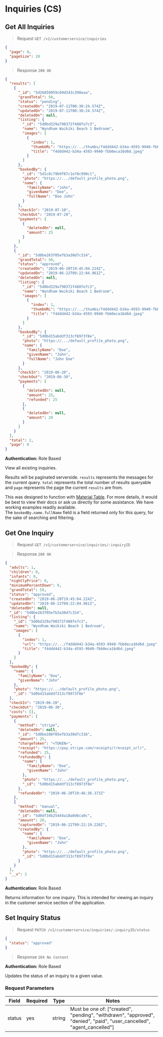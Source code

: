 # Inquiries (CS)

## Get All Inquiries

> Request `GET /v1/customerservice/inquiries`

```json
{
  "page": 0,
  "pageSize": 20
}
```

> Response `200 OK`

```json
{
  "results": [
    {
      "_id": "5d26850959c69d343c398eaa",
      "grandTotal": 50,
      "status": "pending",
      "createdOn": "2019-07-11T00:30:24.574Z",
      "updatedOn": "2019-07-11T00:30:24.574Z",
      "deletedOn": null,
      "listing": {
        "_id": "5d0bd329a790372f488fe7c3",
        "name": "Wyndham Waikiki Beach 1 Bedroom",
        "images": [
          {
            "index": 1,
            "thumbURL": "https://.../thumbs/f4ddd442-b34a-4593-9940-fbb0eca16d6d.jpeg",
            "title": "f4ddd442-b34a-4593-9940-fbb0eca16d6d.jpeg"
          }
        ]
      },
      "bookedBy": {
        "_id": "5d1c8c79b9f87c1e78c990c1",
        "photo": "https://.../default_profile_photo.png",
        "name": {
          "familyName": "John",
          "givenName": "Doe",
          "fullName": "Doe John"
        }
      },
      "checkIn": "2019-07-10",
      "checkOut": "2019-07-20",
      "payments": [
        {
          "deletedOn": null,
          "amount": 25
        }
      ]
    },
    {
      "_id": "5d0be263f05efb3a30d7c314",
      "grandTotal": 50,
      "status": "approved",
      "createdOn": "2019-06-20T19:45:04.224Z",
      "updatedOn": "2019-06-22T09:22:04.961Z",
      "deletedOn": null,
      "listing": {
        "_id": "5d0bd329a790372f488fe7c3",
        "name": "Wyndham Waikiki Beach 1 Bedroom",
        "images": [
          {
            "index": 1,
            "thumbURL": "https://.../thumbs/f4ddd442-b34a-4593-9940-fbb0eca16d6d.jpeg",
            "title": "f4ddd442-b34a-4593-9940-fbb0eca16d6d.jpeg"
          }
        ]
      },
      "bookedBy": {
        "_id": "5d0bd15abddf313cf8973f8e",
        "photo": "https://.../default_profile_photo.png",
        "name": {
          "familyName": "Doe",
          "givenName": "John",
          "fullName": "John Doe"
        }
      },
      "checkIn": "2019-06-20",
      "checkOut": "2019-06-30",
      "payments": [
        {
          "deletedOn": null,
          "amount": 25,
          "refunded": 25
        },
        {
          "deletedOn": null,
          "amount": 20
        }
      ]
    }
  ],
  "total": 2,
  "page": 0
}
```

**Authentication:** Role Based

View all existing inquiries.

Results will be paginated serverside. `results` represents the messages for the current query. `total` represents the total number of results queryable and `page` represents the page the current `results` are from.

<aside class="notice">
  This was designed to function with <a href="https://www.npmjs.com/package/material-table">Material Table</a>. For more details, it would be best to view their docs or ask us directly for some assistance. We have working examples readily available.
</aside>

<aside class="notice">
  The <code>bookedBy.name.fullName</code> field is a field returned only for this query, for the sake of searching and filtering.
</aside>

## Get One Inquiry

> Request `GET /v1/customerservice/inquiries/:inquiryID`

> Response `200 OK`

```json
{
  "adults": 1,
  "children": 0,
  "infants": 0,
  "nightlyPrice": 0,
  "minimumPercentDown": 0,
  "grandTotal": 50,
  "status": "approved",
  "createdOn": "2019-06-20T19:45:04.224Z",
  "updatedOn": "2019-06-22T09:22:04.961Z",
  "deletedOn": null,
  "_id": "5d0be263f05efb3a30d7c314",
  "listing": {
    "_id": "5d0bd329a790372f488fe7c3",
    "name": "Wyndham Waikiki Beach 1 Bedroom",
    "images": [
      {
        "index": 1,
        "url": "https://.../f4ddd442-b34a-4593-9940-fbb0eca16d6d.jpeg",
        "title": "f4ddd442-b34a-4593-9940-fbb0eca16d6d.jpeg"
      }
    ]
  },
  "bookedBy": {
    "name": {
      "familyName": "Doe",
      "givenName": "John"
    },
    "photo": "https://.../default_profile_photo.png",
    "_id": "5d0bd15abddf313cf8973f8e"
  },
  "checkIn": "2019-06-20",
  "checkOut": "2019-06-30",
  "costs": [],
  "payments": [
    {
      "method": "stripe",
      "deletedOn": null,
      "_id": "5d0be288f05efb3a30d7c316",
      "amount": 25,
      "chargeToken": "<TOKEN>",
      "receipt": "https://pay.stripe.com/receipts/(receipt_url)",
      "refunded": 25,
      "refundedBy": {
        "name": {
          "familyName": "Doe",
          "givenName": "John"
        },
        "photo": "https://.../default_profile_photo.png",
        "_id": "5d0bd15abddf313cf8973f8e"
      },
      "refundedOn": "2019-06-20T19:46:36.373Z"
    },
    {
      "method": "manual",
      "deletedOn": null,
      "_id": "5d0df34b25444a18a0d6ca0c",
      "amount": 20,
      "capturedOn": "2019-06-22T09:22:19.220Z",
      "createdBy": {
        "name": {
          "familyName": "Doe",
          "givenName": "John"
        },
        "photo": "https://.../default_profile_photo.png",
        "_id": "5d0bd15abddf313cf8973f8e"
      }
    }
  ],
  "__v": 2
}
```

**Authentication:** Role Based

Returns information for one inquiry. This is intended for viewing an inquiry in the customer service section of the application.

## Set Inquiry Status

> Request `PATCH /v1/customerservice/inquiries/:inquiryID/status`

```json
{
  "status": "approved"
}
```

> Response `204 No Content`

**Authentication:** Role Based

Updates the status of an inquiry to a given value.

### Request Parameters

| Field  | Required | Type   | Notes                                                                                                                  |
| ------ | -------- | ------ | ---------------------------------------------------------------------------------------------------------------------- |
| status | yes      | string | Must be one of: ["created", "pending", "withdrawn", "approved", "denied", "paid", "user_cancelled", "agent_cancelled"] |

